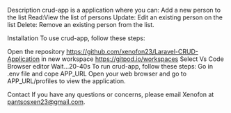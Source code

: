 Description
crud-app is a application where you can:
Add a new person to the list
Read:View the list of persons
Update: Edit an existing person on the list
Delete: Remove an existing person from the list.

Installation
To use crud-app, follow these steps:

Open the repository https://github.com/xenofon23/Laravel-CRUD-Application  in new workspace https://gitpod.io/workspaces 
Select Vs Code Browser editor
Wait...20-40s
To run crud-app, follow these steps:
Go in .env file and cope APP_URL
Open your web browser and go to APP_URL/profiles to view the application.


Contact
If you have any questions or concerns, please email Xenofon at pantsosxen23@gmail.com.
